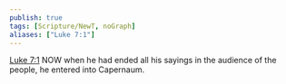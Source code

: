 ```yaml
---
publish: true
tags: [Scripture/NewT, noGraph]
aliases: ["Luke 7:1"]
---
```

[Luke 7:1](https://churchofjesuschrist.org/study/scriptures/nt/luke/7?lang=eng&id=p1#p1) NOW when he had ended all his sayings in the audience of the people, he entered into Capernaum.
